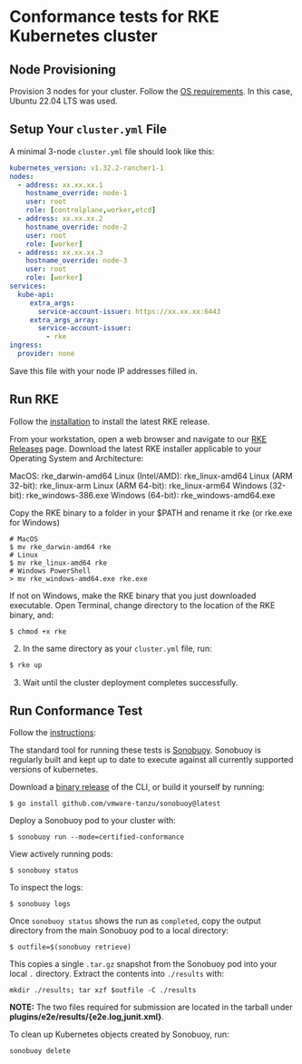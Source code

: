 # Conformance tests for RKE Kubernetes cluster

## Node Provisioning
Provision 3 nodes for your cluster. Follow the [OS requirements](https://rancher.com/docs/rke/latest/en/os/). In this case, Ubuntu 22.04 LTS was used.

## Setup Your `cluster.yml` File

A minimal 3-node `cluster.yml` file should look like this:
```yaml
kubernetes_version: v1.32.2-rancher1-1
nodes:
  - address: xx.xx.xx.1
    hostname_override: node-1
    user: root
    role: [controlplane,worker,etcd]
  - address: xx.xx.xx.2
    hostname_override: node-2
    user: root
    role: [worker]
  - address: xx.xx.xx.3
    hostname_override: node-3
    user: root
    role: [worker]
services:
  kube-api:
     extra_args:
       service-account-issuer: https://xx.xx.xx:6443
     extra_args_array:
       service-account-issuer:
         - rke
ingress:
  provider: none
```

Save this file with your node IP addresses filled in.

## Run RKE
Follow the [installation](https://rancher.com/docs/rke/latest/en/installation/) to install the latest RKE release.

From your workstation, open a web browser and navigate to our [RKE Releases](https://github.com/rancher/rke/releases) page. Download the latest RKE installer applicable to your Operating System and Architecture:

MacOS: rke_darwin-amd64
Linux (Intel/AMD): rke_linux-amd64
Linux (ARM 32-bit): rke_linux-arm
Linux (ARM 64-bit): rke_linux-arm64
Windows (32-bit): rke_windows-386.exe
Windows (64-bit): rke_windows-amd64.exe

Copy the RKE binary to a folder in your $PATH and rename it rke (or rke.exe for Windows)

```
# MacOS
$ mv rke_darwin-amd64 rke
# Linux
$ mv rke_linux-amd64 rke
# Windows PowerShell
> mv rke_windows-amd64.exe rke.exe
```
If not on Windows, make the RKE binary that you just downloaded executable. Open Terminal, change directory to the location of the RKE binary, and:
```
$ chmod +x rke
```
2. In the same directory as your `cluster.yml` file, run:
```bash
$ rke up
```
3. Wait until the cluster deployment completes successfully.

## Run Conformance Test

Follow the [instructions](https://github.com/cncf/k8s-conformance/blob/master/instructions.md):

The standard tool for running these tests is
[Sonobuoy](https://github.com/vmware-tanzu/sonobuoy).  Sonobuoy is
regularly built and kept up to date to execute against all
currently supported versions of kubernetes.

Download a [binary release](https://github.com/vmware-tanzu/sonobuoy/releases) of the CLI, or build it yourself by running:

```
$ go install github.com/vmware-tanzu/sonobuoy@latest
```

Deploy a Sonobuoy pod to your cluster with:

```
$ sonobuoy run --mode=certified-conformance
```

View actively running pods:

```
$ sonobuoy status
```

To inspect the logs:

```
$ sonobuoy logs
```

Once `sonobuoy status` shows the run as `completed`, copy the output directory from the main Sonobuoy pod to a local directory:

```
$ outfile=$(sonobuoy retrieve)
```

This copies a single `.tar.gz` snapshot from the Sonobuoy pod into your local
`.` directory. Extract the contents into `./results` with:

```
mkdir ./results; tar xzf $outfile -C ./results
```

**NOTE:** The two files required for submission are located in the tarball under **plugins/e2e/results/{e2e.log,junit.xml}**.

To clean up Kubernetes objects created by Sonobuoy, run:

```
sonobuoy delete
```
